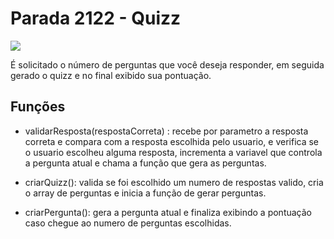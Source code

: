 # Parada 2122 - Quizz
![](https://i.ibb.co/Jct7V1j/000.png)

É solicitado o número de perguntas que você deseja responder, em seguida gerado o quizz e no final exibido sua pontuação. 


## Funções

 * validarResposta(respostaCorreta) : recebe por parametro a resposta correta e compara com a resposta escolhida pelo usuario,  e verifica se o usuario escolheu alguma resposta, incrementa a variavel que controla a pergunta atual e chama a função que gera as perguntas. 
 
 * criarQuizz(): valida se foi escolhido um numero de respostas valido, cria o array de perguntas e inicia a função de gerar perguntas.

* criarPergunta(): gera a pergunta atual e finaliza exibindo a pontuação caso chegue ao numero de perguntas escolhidas. 